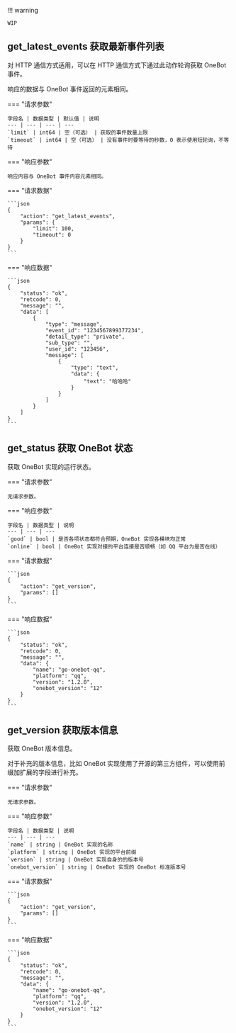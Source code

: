 !!! warning

    WIP

## get_latest_events 获取最新事件列表

对 HTTP 通信方式适用，可以在 HTTP 通信方式下通过此动作轮询获取 OneBot 事件。

响应的数据与 OneBot 事件返回的元素相同。

=== "请求参数"

    字段名 | 数据类型 | 默认值 | 说明
    --- | --- | --- | ---
    `limit` | int64 | 空（可选） | 获取的事件数量上限
    `timeout` | int64 | 空（可选） | 没有事件时要等待的秒数，0 表示使用短轮询，不等待

=== "响应参数"

    响应内容与 OneBot 事件内容元素相同。

=== "请求数据"

    ```json
    {
        "action": "get_latest_events",
        "params": {
            "limit": 100,
            "timeout": 0
        }
    }
    ```

=== "响应数据"

    ```json
    {
        "status": "ok",
        "retcode": 0,
        "message": "",
        "data": [
            {
                "type": "message",
                "event_id": "1234567899377234",
                "detail_type": "private",
                "sub_type": "",
                "user_id": "123456",
                "message": [
                    {
                        "type": "text",
                        "data": {
                            "text": "哈哈哈"
                        }
                    }
                ]
            }
        ]
    }
    ```

## get_status 获取 OneBot 状态

获取 OneBot 实现的运行状态。

=== "请求参数"

    无请求参数。

=== "响应参数"

    字段名 | 数据类型 | 说明
    --- | --- | ---
    `good` | bool | 是否各项状态都符合预期，OneBot 实现各模块均正常
    `online` | bool | OneBot 实现对接的平台连接是否顺畅（如 QQ 平台为是否在线）

=== "请求数据"

    ```json
    {
        "action": "get_version",
        "params": []
    }
    ```

=== "响应数据"

    ```json
    {
        "status": "ok",
        "retcode": 0,
        "message": "",
        "data": {
            "name": "go-onebot-qq",
            "platform": "qq",
            "version": "1.2.0",
            "onebot_version": "12"
        }
    }
    ```

## get_version 获取版本信息

获取 OneBot 版本信息。

对于补充的版本信息，比如 OneBot 实现使用了开源的第三方组件，可以使用前缀加扩展的字段进行补充。

=== "请求参数"

    无请求参数。

=== "响应参数"

    字段名 | 数据类型 | 说明
    --- | --- | ---
    `name` | string | OneBot 实现的名称
    `platform` | string | OneBot 实现的平台前缀
    `version` | string | OneBot 实现自身的的版本号
    `onebot_version` | string | OneBot 实现的 OneBot 标准版本号

=== "请求数据"

    ```json
    {
        "action": "get_version",
        "params": []
    }
    ```

=== "响应数据"

    ```json
    {
        "status": "ok",
        "retcode": 0,
        "message": "",
        "data": {
            "name": "go-onebot-qq",
            "platform": "qq",
            "version": "1.2.0",
            "onebot_version": "12"
        }
    }
    ```
